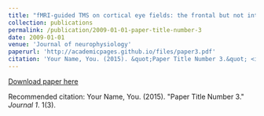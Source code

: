```yaml
---
title: "fMRI-guided TMS on cortical eye fields: the frontal but not intraparietal eye fields regulate the coupling between visuospatial attention and eye movements"
collection: publications
permalink: /publication/2009-01-01-paper-title-number-3
date: 2009-01-01
venue: 'Journal of neurophysiology'
paperurl: 'http://academicpages.github.io/files/paper3.pdf'
citation: 'Your Name, You. (2015). &quot;Paper Title Number 3.&quot; <i>Journal 1</i>. 1(3).'
---
```

[Download paper here](http://academicpages.github.io/files/paper3.pdf)

Recommended citation: Your Name, You. (2015). "Paper Title Number 3." <i>Journal 1</i>. 1(3).